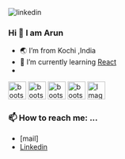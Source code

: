 ![linkedin](https://github.com/arunnintriva/arunnintriva/assets/68312594/5cd52820-1857-4081-99ae-47805ea15aba)
### Hi 👋 I am Arun

- 🌏 I’m from Kochi ,India
- 🌱 I’m currently learning [React](https://react.dev/)
-
<img src=https://github.com/arunnintriva/arunnintriva/assets/68312594/b9bba5da-c570-46c4-a9fd-514aad263cf8 alt="bootstrap-colored" width="36" height="36" max-width="100">
<img src=https://github.com/arunnintriva/arunnintriva/assets/68312594/44363c78-5fad-4c6c-9ee5-b4fa9daf17bc alt="bootstrap-colored" width="36" height="36" max-width="100">
<img src=https://github.com/arunnintriva/arunnintriva/assets/68312594/39eb60f1-d0f3-4747-9e4a-79c1e006d2d3 alt="bootstrap-colored" width="36" height="36" max-width="100">
<img src=https://github.com/arunnintriva/arunnintriva/assets/68312594/b4167279-ff73-4d8d-9eac-7cc81dc6c220 alt="bootstrap-colored" width="36" height="36" max-width="100">
<img src="https://github.com/arunnintriva/arunnintriva/assets/68312594/2f81ec8e-482f-478d-9948-1c0d68bd2c8b" alt="Image 2 Alt Text" width="36" height="36" max-width="100">


### 📫 How to reach me: ...
- [mail] <a href="mailto:arunraju9837@gmail.com?">
- [Linkedin](https://www.linkedin.com/in/arun-raju-05374a1b7)

&nbsp;

